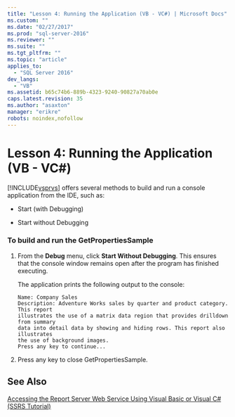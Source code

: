 ```yaml
---
title: "Lesson 4: Running the Application (VB - VC#) | Microsoft Docs"
ms.custom: ""
ms.date: "02/27/2017"
ms.prod: "sql-server-2016"
ms.reviewer: ""
ms.suite: ""
ms.tgt_pltfrm: ""
ms.topic: "article"
applies_to: 
  - "SQL Server 2016"
dev_langs: 
  - "VB"
ms.assetid: b65c74b6-889b-4323-9240-90827a70ab0e
caps.latest.revision: 35
ms.author: "asaxton"
manager: "erikre"
robots: noindex,nofollow
---
```

# Lesson 4: Running the Application (VB - VC#)
[!INCLUDE[vsprvs](../a9retired/includes/vsprvs-md.md)] offers several methods to build and run a console application from the IDE, such as:  
  
-   Start (with Debugging)  
  
-   Start without Debugging  
  
### To build and run the GetPropertiesSample  
  
1.  From the **Debug** menu, click **Start Without Debugging**. This ensures that the console window remains open after the program has finished executing.  
  
    The application prints the following output to the console:  
  
    ```  
    Name: Company Sales  
    Description: Adventure Works sales by quarter and product category. This report  
    illustrates the use of a matrix data region that provides drilldown from summary  
    data into detail data by showing and hiding rows. This report also illustrates  
    the use of background images.  
    Press any key to continue...  
    ```  
  
2.  Press any key to close GetPropertiesSample.  
  
## See Also  
[Accessing the Report Server Web Service Using Visual Basic or Visual C&#35; &#40;SSRS Tutorial&#41;](../a9retired/cf688163-4ac0-475b-b6dd-6f2f05b553c6.md)  
  
  
  
